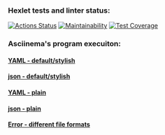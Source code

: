 ### Hexlet tests and linter status:
[![Actions Status](https://github.com/CyberXAndrew/java-project-71/workflows/hexlet-check/badge.svg)](https://github.com/CyberXAndrew/java-project-71/actions)
[![Maintainability](https://api.codeclimate.com/v1/badges/ef8ba98d297869af9a27/maintainability)](https://codeclimate.com/github/CyberXAndrew/java-project-71/maintainability)
[![Test Coverage](https://api.codeclimate.com/v1/badges/ef8ba98d297869af9a27/test_coverage)](https://codeclimate.com/github/CyberXAndrew/java-project-71/test_coverage)

### Asciinema's program execuiton:
#### [YAML - default/stylish](https://asciinema.org/a/589167)
#### [json - default/stylish](https://asciinema.org/a/589166)
#### [YAML - plain](https://asciinema.org/a/589192)
#### [json - plain](https://asciinema.org/a/589191)
#### [Error - different file formats](https://asciinema.org/a/589174)